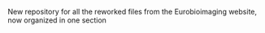 New repository for all the reworked files from the Eurobioimaging website, now organized in one section
